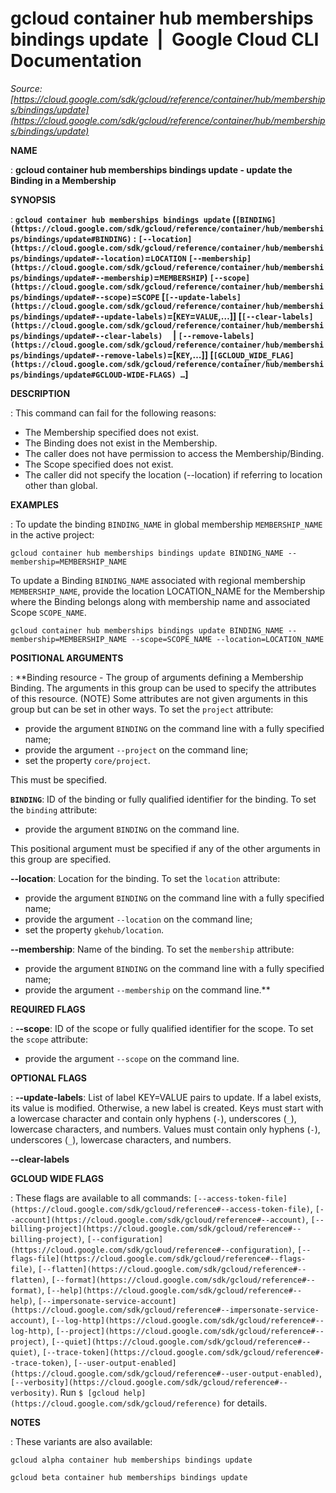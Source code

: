 # gcloud container hub memberships bindings update  |  Google Cloud CLI Documentation

*Source: [https://cloud.google.com/sdk/gcloud/reference/container/hub/memberships/bindings/update](https://cloud.google.com/sdk/gcloud/reference/container/hub/memberships/bindings/update)*

**NAME**

: **gcloud container hub memberships bindings update - update the Binding in a Membership**

**SYNOPSIS**

: **`gcloud container hub memberships bindings update` (`[BINDING](https://cloud.google.com/sdk/gcloud/reference/container/hub/memberships/bindings/update#BINDING)` : `[--location](https://cloud.google.com/sdk/gcloud/reference/container/hub/memberships/bindings/update#--location)`=`LOCATION` `[--membership](https://cloud.google.com/sdk/gcloud/reference/container/hub/memberships/bindings/update#--membership)`=`MEMBERSHIP`) `[--scope](https://cloud.google.com/sdk/gcloud/reference/container/hub/memberships/bindings/update#--scope)`=`SCOPE` [`[--update-labels](https://cloud.google.com/sdk/gcloud/reference/container/hub/memberships/bindings/update#--update-labels)`=[`KEY`=`VALUE`,…]] [`[--clear-labels](https://cloud.google.com/sdk/gcloud/reference/container/hub/memberships/bindings/update#--clear-labels)`     | `[--remove-labels](https://cloud.google.com/sdk/gcloud/reference/container/hub/memberships/bindings/update#--remove-labels)`=[`KEY`,…]] [`[GCLOUD_WIDE_FLAG](https://cloud.google.com/sdk/gcloud/reference/container/hub/memberships/bindings/update#GCLOUD-WIDE-FLAGS) …`]**

**DESCRIPTION**

: This command can fail for the following reasons:

- The Membership specified does not exist.
- The Binding does not exist in the Membership.
- The caller does not have permission to access the Membership/Binding.
- The Scope specified does not exist.
- The caller did not specify the location (--location) if referring to location
other than global.

**EXAMPLES**

: To update the binding `BINDING_NAME` in global membership
`MEMBERSHIP_NAME` in the active project:

```
gcloud container hub memberships bindings update BINDING_NAME --membership=MEMBERSHIP_NAME
```

To update a Binding `BINDING_NAME` associated with regional
membership `MEMBERSHIP_NAME`, provide the location LOCATION_NAME for
the Membership where the Binding belongs along with membership name and
associated Scope `SCOPE_NAME`.

```
gcloud container hub memberships bindings update BINDING_NAME --membership=MEMBERSHIP_NAME --scope=SCOPE_NAME --location=LOCATION_NAME
```

**POSITIONAL ARGUMENTS**

: **Binding resource - The group of arguments defining a Membership Binding. The
arguments in this group can be used to specify the attributes of this resource.
(NOTE) Some attributes are not given arguments in this group but can be set in
other ways.
To set the `project` attribute:

- provide the argument `BINDING` on the command line with a fully
specified name;
- provide the argument `--project` on the command line;
- set the property `core/project`.

This must be specified.

**`BINDING`**:
ID of the binding or fully qualified identifier for the binding.
To set the `binding` attribute:

- provide the argument `BINDING` on the command line.

This positional argument must be specified if any of the other arguments in this
group are specified.

**--location**:
Location for the binding.
To set the `location` attribute:

- provide the argument `BINDING` on the command line with a fully
specified name;
- provide the argument `--location` on the command line;
- set the property `gkehub/location`.

**--membership**:
Name of the binding.
To set the `membership` attribute:

- provide the argument `BINDING` on the command line with a fully
specified name;
- provide the argument `--membership` on the command line.**

**REQUIRED FLAGS**

: **--scope**:
ID of the scope or fully qualified identifier for the scope.
To set the `scope` attribute:

- provide the argument `--scope` on the command line.

**OPTIONAL FLAGS**

: **--update-labels**:
List of label KEY=VALUE pairs to update. If a label exists, its value is
modified. Otherwise, a new label is created.
Keys must start with a lowercase character and contain only hyphens
(`-`), underscores (`_`), lowercase characters, and
numbers. Values must contain only hyphens (`-`), underscores
(`_`), lowercase characters, and numbers.

**--clear-labels**

**GCLOUD WIDE FLAGS**

: These flags are available to all commands: `[--access-token-file](https://cloud.google.com/sdk/gcloud/reference#--access-token-file)`,
`[--account](https://cloud.google.com/sdk/gcloud/reference#--account)`, `[--billing-project](https://cloud.google.com/sdk/gcloud/reference#--billing-project)`,
`[--configuration](https://cloud.google.com/sdk/gcloud/reference#--configuration)`,
`[--flags-file](https://cloud.google.com/sdk/gcloud/reference#--flags-file)`,
`[--flatten](https://cloud.google.com/sdk/gcloud/reference#--flatten)`, `[--format](https://cloud.google.com/sdk/gcloud/reference#--format)`, `[--help](https://cloud.google.com/sdk/gcloud/reference#--help)`, `[--impersonate-service-account](https://cloud.google.com/sdk/gcloud/reference#--impersonate-service-account)`,
`[--log-http](https://cloud.google.com/sdk/gcloud/reference#--log-http)`,
`[--project](https://cloud.google.com/sdk/gcloud/reference#--project)`, `[--quiet](https://cloud.google.com/sdk/gcloud/reference#--quiet)`, `[--trace-token](https://cloud.google.com/sdk/gcloud/reference#--trace-token)`, `[--user-output-enabled](https://cloud.google.com/sdk/gcloud/reference#--user-output-enabled)`,
`[--verbosity](https://cloud.google.com/sdk/gcloud/reference#--verbosity)`.
Run `$ [gcloud help](https://cloud.google.com/sdk/gcloud/reference)` for details.

**NOTES**

: These variants are also available:

```
gcloud alpha container hub memberships bindings update
```

```
gcloud beta container hub memberships bindings update
```